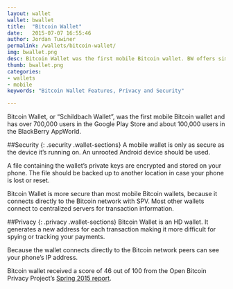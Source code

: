 ```yaml
---
layout: wallet
wallet: bwallet
title:  "Bitcoin Wallet"
date:   2015-07-07 16:55:46
author: Jordan Tuwiner
permalink: /wallets/bitcoin-wallet/
img: bwallet.png
desc: Bitcoin Wallet was the first mobile Bitcoin wallet. BW offers simple send/receive features, a direct connection to the Bitcoin network, and more.
thumb: bwallet.png
categories: 
- wallets
- mobile
keywords: "Bitcoin Wallet Features, Privacy and Security"

---
```


Bitcoin Wallet, or “Schildbach Wallet”, was the first mobile Bitcoin wallet and has over 700,000 users in the Google Play Store and about 100,000 users in the BlackBerry AppWorld.

##Security
{: .security .wallet-sections}
A mobile wallet is only as secure as the device it’s running on. An unrooted Android device should be used.

A file containing the wallet’s private keys are encrypted and stored on your phone. The file should be backed up to another location in case your phone is lost or reset.

Bitcoin Wallet is more secure than most mobile Bitcoin wallets, because it connects directly to the Bitcoin network with SPV. Most other wallets connect to centralized servers for transaction information.

##Privacy
{: .privacy .wallet-sections}
Bitcoin Wallet is an HD wallet. It generates a new address for each transaction making it more difficult for spying or tracking your payments.

Because the wallet connects directly to the Bitcoin network peers can see your phone’s IP address.

Bitcoin wallet received a score of 46 out of 100 from the Open Bitcoin Privacy Project’s [Spring 2015 report](http://openbitcoinprivacyproject.org/2015/05/spring-2015-wallet-privacy-rating-report/).